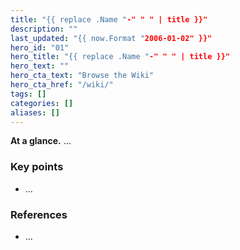 ```yaml
---
title: "{{ replace .Name "-" " " | title }}"
description: ""
last_updated: "{{ now.Format "2006-01-02" }}"
hero_id: "01"
hero_title: "{{ replace .Name "-" " " | title }}"
hero_text: ""
hero_cta_text: "Browse the Wiki"
hero_cta_href: "/wiki/"
tags: []
categories: []
aliases: []
---
```


**At a glance.** …

### Key points
- …

### References
- …
